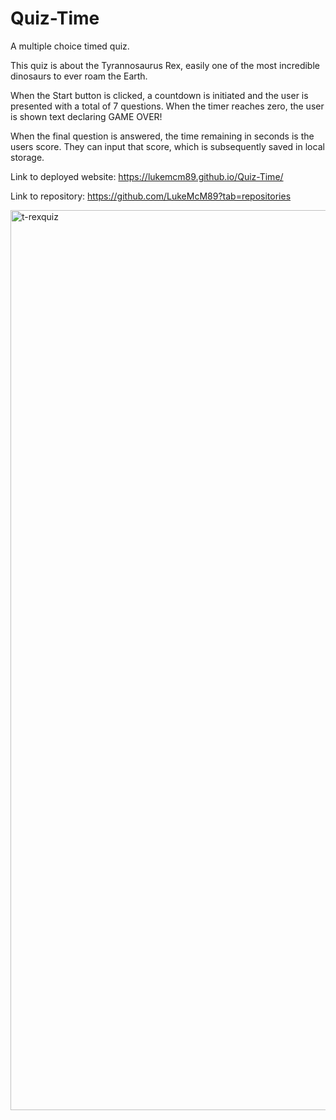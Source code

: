 
# Quiz-Time

A multiple choice timed quiz.

This quiz is about the Tyrannosaurus Rex, easily one of the most incredible dinosaurs to ever roam the Earth.

When the Start button is clicked, a countdown is initiated and the user is presented with a total of 7 questions. 
When the timer reaches zero, the user is shown text declaring GAME OVER!

When the final question is answered, the time remaining in seconds is the users score. They can input that score, which is subsequently saved in local storage.

Link to deployed website: https://lukemcm89.github.io/Quiz-Time/

Link to repository: https://github.com/LukeMcM89?tab=repositories


<img width="1440" alt="t-rexquiz" src="https://user-images.githubusercontent.com/80003989/123296432-a45b2200-d4e4-11eb-8b8c-90d573f3d9ae.png">


